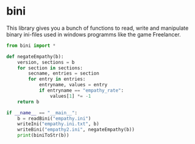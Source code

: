 bini
=======================

This library gives you a bunch of functions to read, write and manipulate binary ini-files
used in windows programms like the game Freelancer.


```python
from bini import *

def negateEmpathy(b):
    version, sections = b
    for section in sections:
        secname, entries = section
        for entry in entries:
            entryname, values = entry
            if entryname == "empathy_rate":
                values[1] *= -1
    return b

if __name__ == "__main__":
    b = readBini("empathy.ini")
    writeIni("empathy.ini.txt", b)
    writeBini("empathy2.ini", negateEmpathy(b))
    print(biniToStr(b))
```